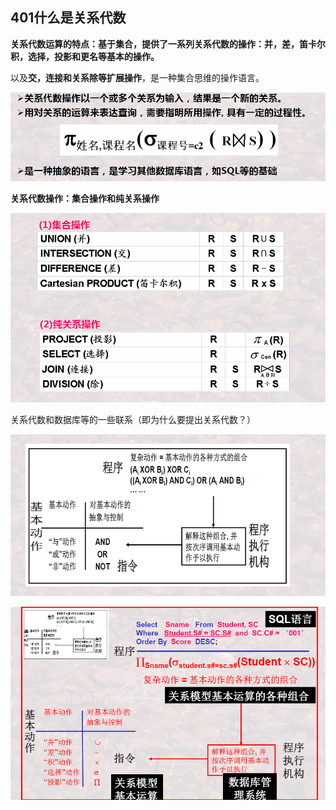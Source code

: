 ## 401什么是关系代数

**关系代数运算的特点：基于集合，提供了一系列关系代数的操作：并，差，笛卡尔积，选择，投影和更名等基本的操作。**

以及**交，连接和关系除等扩展操作**，是一种集合思维的操作语言。

![image-20201215155428808](401什么是关系代数.assets/image-20201215155428808.png)

**关系代数操作：集合操作和纯关系操作**

![image-20201215155553501](401什么是关系代数.assets/image-20201215155553501.png)

关系代数和数据库等的一些联系（即为什么要提出关系代数？）

![image-20201215155701283](401什么是关系代数.assets/image-20201215155701283.png)

![image-20201215155714064](401什么是关系代数.assets/image-20201215155714064.png)